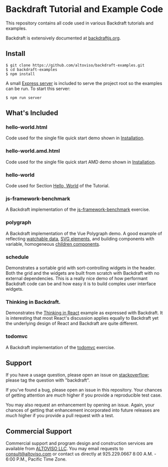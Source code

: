 # Backdraft Tutorial and Example Code

This repository contains all code used in various Backdraft tutorials and examples.


Backdraft is extensively documented at [backdraftjs.org](http://backdraftjs.org).

## Install

```
$ git clone https://github.com/altoviso/backdraft-examples.git
$ cd backdraft-examples
$ npm install
```

A small [Express server](https://github.com/altoviso/backdraft-examples/blob/master/httpServer.js) is included to serve the project root so the examples can be run. To start this server:

```
$ npm run server
```


## What's Included

### hello-world.html
Code used for the single file quick start demo shown in [Installation](http://backdraftjs.org/install.html).

### hello-world.amd.html
Code used for the single file quick start AMD demo shown in [Installation](http://backdraftjs.org/install.html).

### hello-world
Code used for Section [Hello, World](http://backdraftjs.org/tutorial.html#bd-tutorial.helloWorld)  of the Tutorial.

### js-framework-benchmark
A Backdraft implementation of the [js-framework-benchmark](https://github.com/krausest/js-framework-benchmark) exercise.

### polygraph
A Backdraft implementation of the Vue Polygraph demo. A good example of reflecting [watchable data](http://backdraftjs.org/tutorial.html#bd-tutorial.watchableData), [SVG elements](http://backdraftjs.org/docs.html#bd-core.functions.svg), and building components with variable, homogeneous [children components](http://backdraftjs.org/tutorial.html#bd-tutorial.children).

### schedule
Demonstrates a sortable grid with sort-controlling widgets in the header. Both the grid and the widgets are built from scratch with Backdraft with no external dependencies. This is a really nice demo of how performant Backdraft code can be and how easy it is to build complex user interface widgets.

### Thinking in Backdraft.
Demonstrates the [Thinking in React](https://reactjs.org/docs/thinking-in-react.html) example as expressed with Backdraft. It is interesting that most React's discussion applies equally to Backdraft yet the underlying design of React and Backdraft are quite different.

### todomvc
A Backdraft implementation of the [todomvc](https://github.com/tastejs/todomvc) exercise.


## Support

If you have a usage question, please open an issue on [stackoverflow](https://stackoverflow.com/questions/ask/advice?); please tag the question with "backdraft".

If you've found a bug, please open an issue in this repository. Your chances of getting attention are *much* higher if you provide a reproducible test case.

You may also request an enhancement by opening an issue. Again, your chances of getting that enhancement incorporated into future releases are *much* higher if you provide a pull request with a test.

## Commercial Support

Commercial support and program design and construction services are available from [ALTOVISO LLC](http://www.altoviso.com). You may email requests to [consult@altoviso.com](mailto:consult@altoviso.com) or contact us directly at 925.229.0667 8:00 A.M. - 6:00 P.M., Pacific Time Zone.

